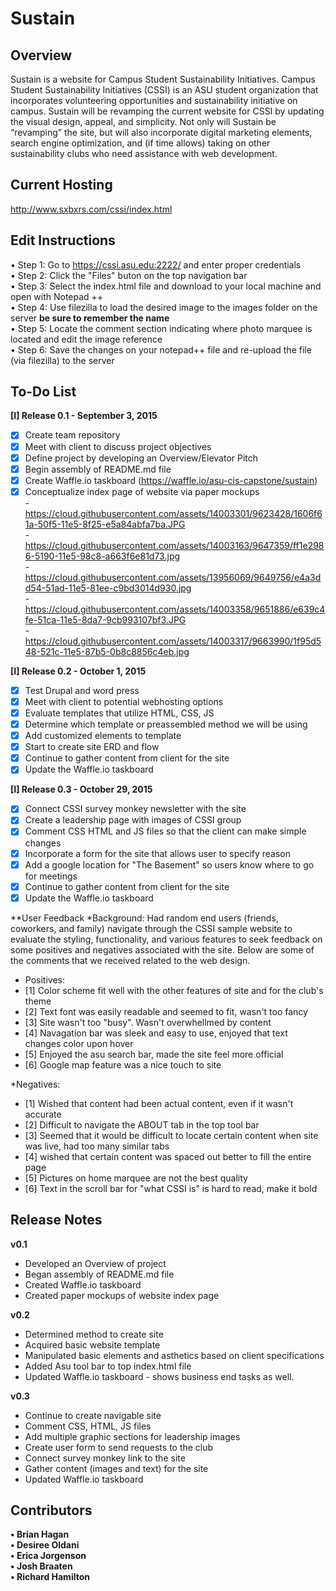 # Sustain

## Overview
Sustain is a website for Campus Student Sustainability Initiatives. Campus Student Sustainability Initiatives (CSSI) is an ASU student organization that incorporates volunteering opportunities and sustainability initiative on campus. Sustain will be revamping the current website for CSSI by updating the visual design, appeal, and simplicity. Not only will Sustain be “revamping” the site, but will also incorporate digital marketing elements, search engine optimization, and (if time allows) taking on other sustainability clubs who need assistance with web development. 

## Current Hosting
http://www.sxbxrs.com/cssi/index.html

## Edit Instructions
• Step 1: Go to https://cssi.asu.edu:2222/ and enter proper credentials <br />
• Step 2: Click the "Files" buton on the top navigation bar <br />
• Step 3: Select the index.html file and download to your local machine and open with Notepad ++<br />
• Step 4: Use filezilla to load the desired image to the images folder on the server **be sure to remember the name**<br /> 
• Step 5: Locate the comment section indicating where photo marquee is located and edit the image reference<br />
• Step 6: Save the changes on your notepad++ file and re-upload the file (via filezilla) to the server<br />


## To-Do List

**[I] Release 0.1 - September 3, 2015**
* [x] Create team repository
* [x] Meet with client to discuss project objectives
* [x] Define project by developing an Overview/Elevator Pitch
* [x] Begin assembly of README.md file
* [x] Create Waffle.io taskboard (https://waffle.io/asu-cis-capstone/sustain)
* [x] Conceptualize index page of website via paper mockups<br />
        - https://cloud.githubusercontent.com/assets/14003301/9623428/1606f61a-50f5-11e5-8f25-e5a84abfa7ba.JPG<br />
        - https://cloud.githubusercontent.com/assets/14003163/9647359/ff1e2986-5190-11e5-98c8-a663f6e81d73.jpg<br />
        - https://cloud.githubusercontent.com/assets/13956069/9649756/e4a3dd54-51ad-11e5-81ee-c9bd3014d930.jpg<br />
        - https://cloud.githubusercontent.com/assets/14003358/9651886/e639c4fe-51ca-11e5-8da7-9cb993107bf3.JPG <br />
        - https://cloud.githubusercontent.com/assets/14003317/9663990/1f95d548-521c-11e5-87b5-0b8c8856c4eb.jpg
         
**[I] Release 0.2 - October 1, 2015**
* [x] Test Drupal and word press
* [x] Meet with client to potential webhosting options
* [x] Evaluate templates that utilize HTML, CSS, JS
* [x] Determine which template or preassembled method we will be using
* [x] Add customized elements to template
* [x] Start to create site ERD and flow
* [x] Continue to gather content from client for the site
* [x] Update the Waffle.io taskboard
 
**[I] Release 0.3 - October 29, 2015**
* [x] Connect CSSI survey monkey newsletter with the site
* [x] Create a leadership page with images of CSSI group
* [x] Comment CSS HTML and JS files so that the client can make simple changes
* [x] Incorporate a form for the site that allows user to specify reason
* [x] Add a google location for "The Basement" so users know where to go for meetings
* [x] Continue to gather content from client for the site
* [x] Update the Waffle.io taskboard

**User Feedback
*Background: Had random end users (friends, coworkers, and family) navigate through the CSSI sample website
to evaluate the styling, functionality, and various features to seek feedback on some positives and negatives
associated with the site. Below are some of the comments that we received related to the web design.

* Positives:
* [1] Color scheme fit well with the other features of site and for the club's theme
* [2] Text font was easily readable and seemed to fit, wasn't too fancy
* [3] Site wasn't too "busy". Wasn't overwhellmed by content
* [4] Navagation bar was sleek and easy to use, enjoyed that text changes color upon hover
* [5] Enjoyed the asu search bar, made the site feel more official
* [6] Google map feature was a nice touch to site
 
*Negatives:
* [1] Wished that content had been actual content, even if it wasn't accurate
* [2] Difficult to navigate the ABOUT tab in the top tool bar
* [3] Seemed that it would be difficult to locate certain content when site was live, had too many similar tabs
* [4] wished that certain content was spaced out better to fill the entire page
* [5] Pictures on home marquee are not the best quality
* [6] Text in the scroll bar for "what CSSI is" is hard to read, make it bold

## Release Notes
**v0.1**
* Developed an Overview of project
* Began assembly of README.md file
* Created Waffle.io taskboard
* Created paper mockups of website index page

**v0.2**
* Determined method to create site
* Acquired basic website template
* Manipulated basic elements and asthetics based on client specifications
* Added Asu tool bar to top index.html file
* Updated Waffle.io taskboard - shows business end tasks as well.

**v0.3**
* Continue to create navigable site
* Comment CSS, HTML, JS files
* Add multiple graphic sections for leadership images
* Create user form to send requests to the club
* Connect survey monkey link to the site
* Gather content (images and text) for the site
* Updated Waffle.io taskboard


## Contributors
**• Brian Hagan**<br />
**• Desiree Oldani**<br />
**• Erica Jorgenson**<br />
**• Josh Braaten**<br />
**• Richard Hamilton**
